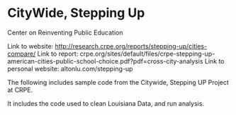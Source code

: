 # CityWide, Stepping Up

Center on Reinventing Public Education

Link to website: http://research.crpe.org/reports/stepping-up/cities-compare/
Link to report: crpe.org/sites/default/files/crpe-stepping-up-american-cities-public-school-choice.pdf?pdf=cross-city-analysis
Link to personal website: altonlu.com/stepping-up


The following includes sample code from the Citywide, Stepping UP Project at CRPE.

It includes the code used to clean Louisiana Data, and run analysis.
